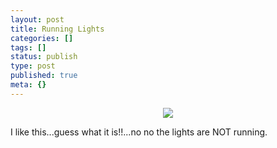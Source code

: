 ```yaml
---
layout: post
title: Running Lights
categories: []
tags: []
status: publish
type: post
published: true
meta: {}
---
```

<p align="center"><img src="http://photos23.flickr.com/28936724_d22728c43e.jpg" /></p>
<p align="left">I like this...guess what it is!!...no no the lights are NOT running.</p>
